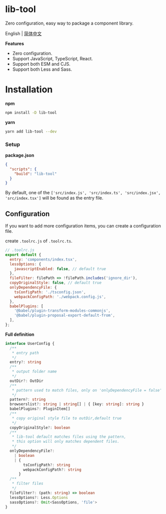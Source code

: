 # lib-tool

Zero configuration, easy way to package a component library.

 English | [简体中文](https://github.com/zhangyu1818/lib-tool/blob/main/README-zh_CN.md)

**Features**

- Zero configuration.
- Support JavaScript, TypeScript, React.
- Support both ESM and CJS.
- Support both Less and Sass.

# Installation

**npm**

```sh
npm install -D lib-tool
```

**yarn**

```sh
yarn add lib-tool --dev
```

### Setup

**package.json**

```json
{
  "scripts": {
    "build": "lib-tool"
  }
}
```

By default, one of the `['src/index.js', 'src/index.ts', 'src/index.jsx', 'src/index.tsx']` will be found as the entry file.

## Configuration

If you want to add more configuration items, you can create a configuration file.

create `.toolrc.js` of `.toolrc.ts`.

```javascript
// .toolrc.js
export default {
  entry: 'components/index.tsx',
  lessOptions: {
    javascriptEnabled: false, // default true
  },
  fileFilter: filePath => !filePath.includes('ignore_dir'),
  copyOriginalStyle: false, // default true
  onlyDependencyFile: {
    tsConfigPath: './tsconfig.json',
    webpackConfigPath: './webpack.config.js',
  },
  babelPlugins: [
    '@babel/plugin-transform-modules-commonjs',
    '@babel/plugin-proposal-export-default-from',
  ],
};
```

**Full definition**

```typescript
interface UserConfig {
  /**
   * entry path
   */
  entry?: string
  /**
   * output folder name
   */
  outDir?: OutDir
  /**
   * pattern used to match files, only on 'onlyDependencyFile = false'
   */
  pattern?: string
  browserslist?: string | string[] | { [key: string]: string }
  babelPlugins?: PluginItem[]
  /**
   * copy original style file to outDir,default true
   */
  copyOriginalStyle?: boolean
  /**
   * lib-tool default matches files using the pattern,
   * this option will only matches dependent files.
   */
  onlyDependencyFile?:
    | boolean
    | {
        tsConfigPath?: string
        webpackConfigPath?: string
      }
  /**
   * filter files
   */
  fileFilter?: (path: string) => boolean
  lessOptions?: Less.Options
  sassOptions?: Omit<SassOptions, 'file'>
}
```

